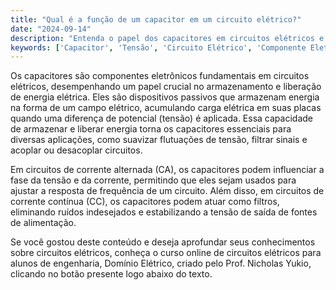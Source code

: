 ```yaml
---
title: "Qual é a função de um capacitor em um circuito elétrico?"
date: "2024-09-14"
description: "Entenda o papel dos capacitores em circuitos elétricos e como eles influenciam a tensão e o comportamento do circuito."
keywords: ['Capacitor', 'Tensão', 'Circuito Elétrico', 'Componente Eletrônico']
---
```


Os capacitores são componentes eletrônicos fundamentais em circuitos elétricos, desempenhando um papel crucial no armazenamento e liberação de energia elétrica. Eles são dispositivos passivos que armazenam energia na forma de um campo elétrico, acumulando carga elétrica em suas placas quando uma diferença de potencial (tensão) é aplicada. Essa capacidade de armazenar e liberar energia torna os capacitores essenciais para diversas aplicações, como suavizar flutuações de tensão, filtrar sinais e acoplar ou desacoplar circuitos.

Em circuitos de corrente alternada (CA), os capacitores podem influenciar a fase da tensão e da corrente, permitindo que eles sejam usados para ajustar a resposta de frequência de um circuito. Além disso, em circuitos de corrente contínua (CC), os capacitores podem atuar como filtros, eliminando ruídos indesejados e estabilizando a tensão de saída de fontes de alimentação.

Se você gostou deste conteúdo e deseja aprofundar seus conhecimentos sobre circuitos elétricos, conheça o curso online de circuitos elétricos para alunos de engenharia, Domínio Elétrico, criado pelo Prof. Nicholas Yukio, clicando no botão presente logo abaixo do texto.